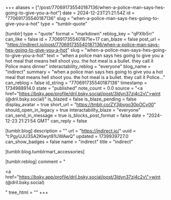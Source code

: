+++
aliases = ["/post/770691735540187136/when-a-police-man-says-hes-going-to-give-you-a-hot"]
date = 2024-12-23T21:21:54Z
id = "770691735540187136"
slug = "when-a-police-man-says-hes-going-to-give-you-a-hot"
type = "tumblr-quote"

[tumblr]
type = "quote"
format = "markdown"
reblog_key = "qPXIb5rr"
can_like = false
id = 7.706917355401871e+17
can_blaze = false
post_url = "https://indirect.io/post/770691735540187136/when-a-police-man-says-hes-going-to-give-you-a-hot"
slug = "when-a-police-man-says-hes-going-to-give-you-a-hot"
text = "when a police man says hes going to give you a hot meal that means hell shoot you. the hot meal is a bullet. they call it Police mans dinner"
interactability_reblog = "everyone"
blog_name = "indirect"
summary = "when a police man says hes going to give you a hot meal that means hell shoot you. the hot meal is a bullet. they call it Police..."
can_reblog = false
id_string = "770691735540187136"
timestamp = 1734988914.0
state = "published"
note_count = 0.0
source = "<a href=\"https://bsky.app/profile/dril.bsky.social/post/3ldyn37zj4c2v\">wint (@dril.bsky.social)</a>"
is_blazed = false
is_blaze_pending = false
display_avatar = true
short_url = "https://tmblr.co/ZY3jbygo30pOCy00"
should_open_in_legacy = true
interactability_blaze = "everyone"
can_send_in_message = true
is_blocks_post_format = false
date = "2024-12-23 21:21:54 GMT"
can_reply = false

[tumblr.blog]
description = ""
url = "https://indirect.io/"
uuid = "t:PgyUJU3SA2Klwyt81UWAwQ"
updated = 1739939727.0
can_show_badges = false
name = "indirect"
title = "indirect"

[tumblr.blog.tumblrmart_accessories]

[tumblr.reblog]
comment = "<p><a href=\"https://bsky.app/profile/dril.bsky.social/post/3ldyn37zj4c2v\">wint (@dril.bsky.social)</a></p>"
tree_html = ""
+++
